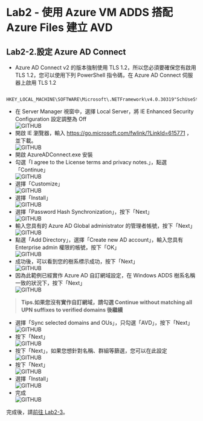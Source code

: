 # Lab2 - 使用 Azure VM ADDS 搭配 Azure Files 建立 AVD
## Lab2-2.設定 Azure AD Connect
 - Azure AD Connect v2 的版本強制使用 TLS 1.2，所以您必須要確保您有啟用 TLS 1.2，您可以使用下列 PowerShell 指令碼，在 Azure AD Connect 伺服器上啟用 TLS 1.2<br>
 ````
    HKEY_LOCAL_MACHINE\SOFTWARE\Microsoft\.NETFramework\v4.0.30319"SchUseStrongCrypto"=dword:00000001
 ````
 - 在 Server Manager 視窗中，選擇 Local Server，將 IE Enhanced Security Configuration 設定調整為 Off<br>
  ![GITHUB](https://github.com/BrianHsing/Azure-Virtual-Desktop/blob/master/Lab2/aad1.png "add1")<br>
 - 開啟 IE 瀏覽器，輸入 https://go.microsoft.com/fwlink/?LinkId=615771 ，並下載。<br>
  ![GITHUB](https://github.com/BrianHsing/Azure-Virtual-Desktop/blob/master/Lab2/add2.png "add2")<br>
 - 開啟 AzureADConnect.exe 安裝<br>
 - 勾選「I agree to the License terms and privacy notes.」，點選「Continue」<br>
  ![GITHUB](https://github.com/BrianHsing/Azure-Virtual-Desktop/blob/master/Lab2/add3.png "add3")<br>
 - 選擇「Customize」<br>
  ![GITHUB](https://github.com/BrianHsing/Azure-Virtual-Desktop/blob/master/Lab2/add4.png "add4")<br>
 - 選擇「Install」<br>
  ![GITHUB](https://github.com/BrianHsing/Azure-Virtual-Desktop/blob/master/Lab2/add5.png "add5")<br>
 - 選擇「Password Hash Synchronization」，按下「Next」<br>
  ![GITHUB](https://github.com/BrianHsing/Azure-Virtual-Desktop/blob/master/Lab2/add6.png "add6")<br>
 - 輸入您具有的 Azure AD Global administrator 的管理者帳號，按下「Next」<br>
  ![GITHUB](https://github.com/BrianHsing/Azure-Virtual-Desktop/blob/master/Lab2/add7.png "add7")<br>
 - 點選「Add Directory」，選擇「Create new AD account」，輸入您具有 Enterprise admin 權限的帳號，按下「OK」<br>
  ![GITHUB](https://github.com/BrianHsing/Azure-Virtual-Desktop/blob/master/Lab2/add8.png "add8")<br>
 - 成功後，可以看到您的樹系標示成功，按下「Next」<br>
  ![GITHUB](https://github.com/BrianHsing/Azure-Virtual-Desktop/blob/master/Lab2/add9.png "add9")<br>
 - 因為此範例已經實作 Azure AD 自訂網域設定，在 Windows ADDS 樹系名稱一致的狀況下，按下「Next」<br>
  ![GITHUB](https://github.com/BrianHsing/Azure-Virtual-Desktop/blob/master/Lab2/add10.png "add10")<br>
  > **Tips.如果您沒有實作自訂網域，請勾選 Continue without matching all UPN suffixes to verified domains 後繼續** <br>
 - 選擇「Sync selected domains and OUs」，只勾選「AVD」，按下「Next」<br>
  ![GITHUB](https://github.com/BrianHsing/Azure-Virtual-Desktop/blob/master/Lab2/add11.png "add11")<br>
 - 按下「Next」<br>
  ![GITHUB](https://github.com/BrianHsing/Azure-Virtual-Desktop/blob/master/Lab2/add12.png "add12")<br>
 - 按下「Next」，如果您想針對名稱、群組等篩選，您可以在此設定<br>
  ![GITHUB](https://github.com/BrianHsing/Azure-Virtual-Desktop/blob/master/Lab2/add13.png "add13")<br>
 - 按下「Next」<br>
  ![GITHUB](https://github.com/BrianHsing/Azure-Virtual-Desktop/blob/master/Lab2/add14.png "add14")<br>
 - 選擇「Install」<br>
  ![GITHUB](https://github.com/BrianHsing/Azure-Virtual-Desktop/blob/master/Lab2/add15.png "add15")<br>
 - 完成<br>
  ![GITHUB](https://github.com/BrianHsing/Azure-Virtual-Desktop/blob/master/Lab2/add16.png "add16")<br>
 
 完成後，請[前往 Lab2-3](https://github.com/BrianHsing/Azure-Virtual-Desktop/blob/master/Lab2-3.md)。<br>